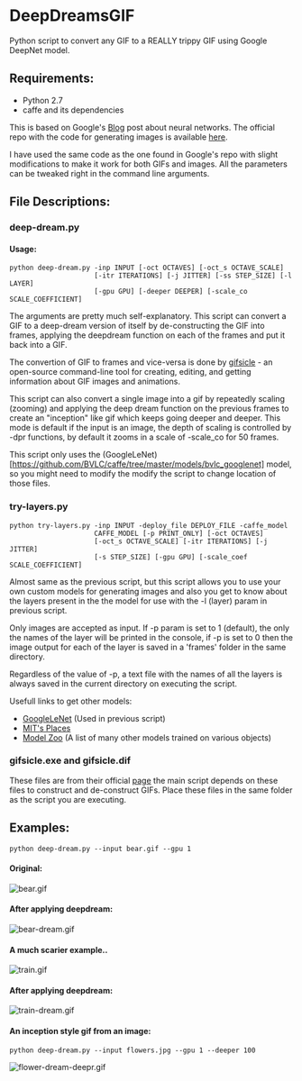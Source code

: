# DeepDreamsGIF

Python script to convert any GIF to a REALLY trippy GIF using Google DeepNet model.


## Requirements:

- Python 2.7
- caffe and its dependencies


This is based on Google's [Blog](http://googleresearch.blogspot.ch/2015/06/inceptionism-going-deeper-into-neural.html) post about neural networks. The official repo with the code for generating images is available [here](https://github.com/google/deepdream).

I have used the same code as the one found in Google's repo with slight modifications to make it work for both GIFs and images.  All the parameters can be tweaked right in the command line arguments.

## File Descriptions:

### deep-dream.py

#### Usage:  
```
python deep-dream.py -inp INPUT [-oct OCTAVES] [-oct_s OCTAVE_SCALE]
                     [-itr ITERATIONS] [-j JITTER] [-ss STEP_SIZE] [-l LAYER]
                     [-gpu GPU] [-deeper DEEPER] [-scale_co SCALE_COEFFICIENT]
```
The arguments are pretty much self-explanatory.
This script can convert a GIF to a deep-dream version of itself by de-constructing the GIF into frames, applying the deepdream function on each of the frames and put it back into a GIF.  
  
The convertion of GIF to frames and vice-versa is done by [gifsicle](https://www.lcdf.org/gifsicle/) - an open-source command-line tool for creating, editing, and getting information about GIF images and animations.  
  
This script can also convert a single image into a gif by repeatedly scaling (zooming) and applying the deep dream function on the previous frames to create an "inception" like gif which keeps going deeper and deeper. This mode is default if the input is an image, the depth of scaling is controlled by -dpr functions, by default it zooms in a scale of -scale_co for 50 frames.  
  
This script only uses the (GoogleLeNet)[https://github.com/BVLC/caffe/tree/master/models/bvlc_googlenet] model, so you might need to modify the modify the script to change location of those files.

### try-layers.py
```
python try-layers.py -inp INPUT -deploy_file DEPLOY_FILE -caffe_model
                     CAFFE_MODEL [-p PRINT_ONLY] [-oct OCTAVES]
                     [-oct_s OCTAVE_SCALE] [-itr ITERATIONS] [-j JITTER]
                     [-s STEP_SIZE] [-gpu GPU] [-scale_coef SCALE_COEFFICIENT]
```
Almost same as the previous script, but this script allows you to use your own custom models for generating images and also you get to know about the layers present in the the model for use with the -l (layer) param in previous script.  
  
Only images are accepted as input. If -p param is set to 1 (default), the only the names of the layer will be printed in the console, if -p is set to 0 then the image output for each of the layer is saved in a 'frames' folder in the same directory.  
  
Regardless of the value of -p, a text file with the names of all the layers is always saved in the current directory on executing the script.

Usefull links to get other models:

- [GoogleLeNet](https://github.com/BVLC/caffe/tree/master/models/bvlc_googlenet) (Used in previous script)
- [MIT's Places](http://places.csail.mit.edu/downloadCNN.html)
- [Model Zoo](https://github.com/BVLC/caffe/wiki/Model-Zoo) (A list of many other models trained on various objects)


### gifsicle.exe and gifsicle.dif
These files are from their official [page](https://www.lcdf.org/gifsicle/) the main script depends on these files to construct and de-construct GIFs. Place these files in the same folder as the script you are executing.

## Examples:
```
python deep-dream.py --input bear.gif --gpu 1
```
  
#### Original:  
![bear.gif](https://github.com/pavitrakumar78/DeepDreamsGIF/blob/master/examples/bear.gif)  
#### After applying deepdream:  
![bear-dream.gif](https://github.com/pavitrakumar78/DeepDreamsGIF/blob/master/examples/bear-dream.gif)  
  
  
#### A much scarier example..  
![train.gif](https://github.com/pavitrakumar78/DeepDreamsGIF/blob/master/examples/train.gif)  
#### After applying deepdream:  
![train-dream.gif](https://github.com/pavitrakumar78/DeepDreamsGIF/blob/master/examples/train-dream.gif)  

#### An inception style gif from an image:
```
python deep-dream.py --input flowers.jpg --gpu 1 --deeper 100
```
  
![flower-dream-deepr.gif](https://github.com/pavitrakumar78/DeepDreamsGIF/blob/master/examples/flowers-dream-deepr.gif)  

